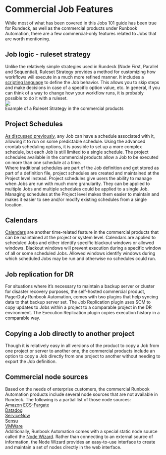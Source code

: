 # Commercial Job Features
While most of what has been covered in this Jobs 101 guide has been true for Rundeck, as well as the commercial products under Runbook Automation, there are a few commercial-only features related to Jobs that are worth mentioning.<br>
## Job logic - ruleset strategy
Unlike the relatively simple strategies used in Rundeck (Node First, Parallel and Sequential), Ruleset Strategy provides a method for customizing how workflows will execute in a much more refined manner.  It includes a [scripting language](/manual/workflow-strategies/ruleset.md#writing-rules) to define the Job behavior. This allows you to skip steps and make decisions in case of a specific option value, etc.  In general, if you can think of a way to change how your workflow runs, it is probably possible to do it with a ruleset.<br>
![](/assets/img/commercialfeatures1.gif)<br>
Example of a Ruleset Strategy in the commercial products<br>
## Project Schedules
[As discussed previously](/learning/getting-started/jobs/pieces-of-a-job.md#schedule), any Job can have a schedule associated with it, allowing it to run on some predictable schedule. Using the advanced crontab scheduling options, it is possible to set up a more complex schedule, but each Job is still limited to a single schedule. The project schedules available in the commercial products allow a Job to be executed on more than one schedule at a time.<br>
Where traditional schedules are part of the Job definition and get stored as part of a definition file, project schedules are created and maintained at the Project level instead.  Project schedules give users the ability to manage when Jobs are run with much more granularity. They can be applied to multiple Jobs and multiple schedules could be applied to a single Job.  Managing schedules at the Project level makes them easier to maintain and makes it easier to see and/or modify existing schedules from a single location.<br>
## Calendars
[Calendars](/manual/calendars.md#calendars) are another time-related feature in the commercial products that can be maintained at the project or system level. Calendars are applied to scheduled Jobs and either identify specific blackout windows or allowed windows.  Blackout windows will prevent execution during a specific window of all or some scheduled Jobs.  Allowed windows identify windows during which scheduled Jobs may be run and otherwise no schedules could run.<br>
## Job replication for DR
For situations where it’s necessary to maintain a backup server or cluster for disaster recovery purposes, the self-hosted commercial product, PagerDuty Runbook Automation, comes with two plugins that help syncing data to that backup server set. The Job Replication plugin uses SCM to copy updates to Jobs within a project to a comparable project in the DR environment. The Execution Replication plugin copies execution history in a comparable way.<br>
## Copying a Job directly to another project
Though it is relatively easy in all versions of the product to copy a Job from one project or server to another one, the commercial products include an option to copy a Job directly from one project to another without needing to export the Job definition.<br>
## Commercial node sources
Based on the needs of enterprise customers, the commercial Runbook Automation products include several node sources that are not available in Rundeck. The following is a partial list of those node sources:<br>
[Amazon ECS-Fargate](/manual/projects/resource-model-sources/ecs-fargate.md)<br>
[Datadog](/manual/projects/resource-model-sources/datadog.md)<br>
[ServiceNow](/manual/projects/resource-model-sources/servicenow.md)<br>
[Sensu](/manual/projects/resource-model-sources/sensu.md#setup)<br>
[VMWare](/manual/projects/resource-model-sources/vmware.md)<br>
Additionally, Runbook Automation comes with a special static node source called the [Node Wizard](/manual/projects/resource-model-sources/node-wizard.md).  Rather than connecting to an external source of information, the Node Wizard provides an easy-to-use interface to create and maintain a set of nodes directly in the web interface.<br>